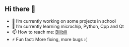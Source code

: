 ## Hi there 👋

- 🔭 I’m currently working on some projects in school
- 🌱 I’m currently learning microchip, Python, Cpp and Qt
- 📫 How to reach me: [Bilibili](https://space.bilibili.com/85607675)
- ⚡ Fun fact: More fixing, more bugs :(
